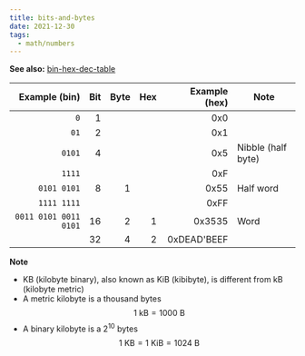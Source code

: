 ```yaml
---
title: bits-and-bytes
date: 2021-12-30
tags:
  - math/numbers
---
```


**See also:** [bin-hex-dec-table](embedded/bin-hex-dec-table.md)

|         Example (bin) | Bit | Byte | Hex | Example (hex) | Note               |
| ---------------------:| ---:| ----:| ---:| -------------:| ------------------ |
|                   `0` |   1 |      |     |           0x0 |                    |
|                  `01` |   2 |      |     |           0x1 |                    |
|                `0101` |   4 |      |     |           0x5 | Nibble (half byte) |
|                `1111` |     |      |     |           0xF |                    |
|           `0101 0101` |   8 |    1 |     |          0x55 | Half word          |
|           `1111 1111` |     |      |     |          0xFF |                    |
| `0011 0101 0011 0101` |  16 |    2 |   1 |        0x3535 | Word               |
|                       |  32 |    4 |   2 |   0xDEAD'BEEF |                    |

**Note**
* KB (kilobyte binary), also known as KiB (kibibyte), is different from kB (kilobyte metric)
* A metric kilobyte is a thousand bytes  
	$$
	1 \text{~kB} = 1000 \text{~B}
	$$
* A binary kilobyte is a $2^{10}$ bytes  
	$$
	1 \text{~KB} = 1 \text{~KiB} = 1024 \text{~B}
	$$